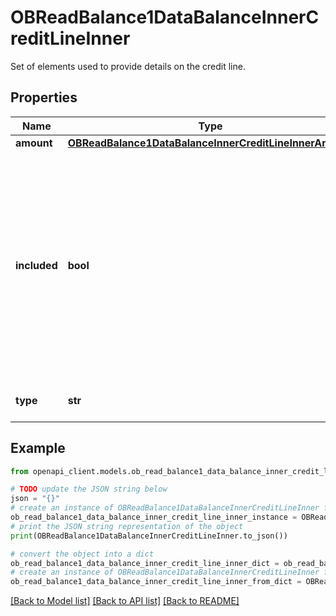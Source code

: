 # OBReadBalance1DataBalanceInnerCreditLineInner

Set of elements used to provide details on the credit line.

## Properties

Name | Type | Description | Notes
------------ | ------------- | ------------- | -------------
**amount** | [**OBReadBalance1DataBalanceInnerCreditLineInnerAmount**](OBReadBalance1DataBalanceInnerCreditLineInnerAmount.md) |  | [optional] 
**included** | **bool** | Indicates whether or not the credit line is included in the balance of the account. Usage: If not present, credit line is not included in the balance amount of the account. | 
**type** | **str** | Limit type, in a coded form. | [optional] 

## Example

```python
from openapi_client.models.ob_read_balance1_data_balance_inner_credit_line_inner import OBReadBalance1DataBalanceInnerCreditLineInner

# TODO update the JSON string below
json = "{}"
# create an instance of OBReadBalance1DataBalanceInnerCreditLineInner from a JSON string
ob_read_balance1_data_balance_inner_credit_line_inner_instance = OBReadBalance1DataBalanceInnerCreditLineInner.from_json(json)
# print the JSON string representation of the object
print(OBReadBalance1DataBalanceInnerCreditLineInner.to_json())

# convert the object into a dict
ob_read_balance1_data_balance_inner_credit_line_inner_dict = ob_read_balance1_data_balance_inner_credit_line_inner_instance.to_dict()
# create an instance of OBReadBalance1DataBalanceInnerCreditLineInner from a dict
ob_read_balance1_data_balance_inner_credit_line_inner_from_dict = OBReadBalance1DataBalanceInnerCreditLineInner.from_dict(ob_read_balance1_data_balance_inner_credit_line_inner_dict)
```
[[Back to Model list]](../README.md#documentation-for-models) [[Back to API list]](../README.md#documentation-for-api-endpoints) [[Back to README]](../README.md)


